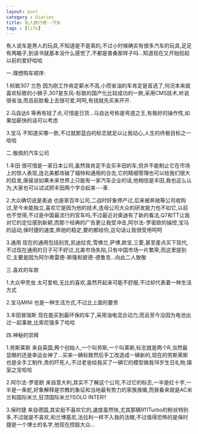 ```yaml
---
layout: post
category : Diaries
title: 私人排行榜--汽车
tags : [life]
---
```



有人说车是男人的玩具,不知道是不是真的,不过小时候确实有很多汽车的玩具,足足有两箱子,到读书就基本没什么感觉了,不都是普桑那样子吗...知道现在又开始拾起以前的爱好哈哈

一.理想购车顺序:

1.标致307 兰色  因为刚工作肯定薪水不高,小而省油的车肯定是首选了,何况本来就喜欢标致的小狮子,307是东风-标致的国产化比较成功的一款,采用CMS技术,听说很省油,而且前脸看上去很可爱,呵呵,有钱就先买来开开.

2.马自达6 等再有钱了点,可惜是日货...马自达号称是弯道之王,有极好的操作性,如果加薪快的话可以考虑

3.宝马 不知道买哪一款,不过就那蓝白的标志就足以让我动心,人生的终极目标之一哈哈

二.敬佩的汽车公司

1.丰田 很可惜是一家日本公司,虽然我肯定不会买丰田的车,但并不能制止它在市场上的惊人表现,连北美都攻破了福特和通用的合击,它的精细管理也可以给我们很大的启发,唐骏说如果未来世界上只能有一家汽车企业的话,他相信是丰田,我也这么认为,大家也可以试试把丰田两个字合起来---車.

2.大众确切说是奥迪  也是家百年公司,二战时好象停产过,后来被奔驰等公司收购过,至今未能独立,喜欢它是因为他的技术,连母公司大众的研发能力也不如它,以前也不觉得,不过是中国最流行的官车吗,不过最近对奥迪有了新的看法,Q7和TT让我对它的定位感到新颖,而那个经典的广告更让我受冲击,阿尔法-罗密欧的操控,宝马的运动,保时捷的速度,奔驰的稳定,要的都给你,这句话让我很受用呵呵

3.通用 现在的通用包括别克,凯迪拉克,雪佛兰,萨博,欧宝,三菱,甚至差点买下现代,不过现在通用的日子可不好过,北美市场失陷,只有中国市场一片繁荣,而这里提到它,主要是因为阿尔弗雷德-斯隆和彼德-德鲁克...向此二人致敬

三.喜欢的车款

1.大众甲壳虫 太可爱啦,无比的喜欢,虽然开起来可能不舒服,不过却代表着一种生活方式

2.宝马MINI 也是一种生活方式,不过比上面的要贵

3.丰田普瑞斯 现在能买到最环保的车了,采用油电混合动力,而且至今没因为电池出过一起事故,比索尼强多了哈哈

四.神秘的崇拜

1.劳斯莱斯 来自英国,两个创始人,一个叫劳斯,一个叫莱斯,标志就是两个R,当然最显眼的还是幸运女神了...买来一辆标致然后手工改造成一辆新的,现在的劳斯莱斯也是全手工制作,贵的吓死人,不过老爸给我买了一辆它的模型做我18岁生日礼物,镇室之宝哈哈

2.阿尔法-罗密欧 来自意大利,其实不了解这个公司,不过它的标志,一半是红十字,一半是一条蛇,好象解释是宗教的象征和当地最有势力的家族族徽,而我看来就是AC米兰和国际米兰,狂顶国际米兰!!SOLO INTER!!

3.保时捷 来自德国,其实挺不喜欢它的,速度虽然快,尤其那辆911Turbo的粉丝特别多,不过就是不喜欢,和兰博基尼,法拉利一样不入我的法眼,不过值得恐怖的是保时捷是一个博士的名字,他现在控股大众...